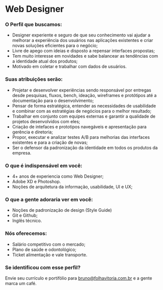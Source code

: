 # Web Designer
### O Perfil que buscamos:
* Designer experiente e seguro de que seu conhecimento vai ajudar a melhorar a experiência dos usuários nas aplicações existentes e criar novas soluções eficientes para o negócio;
* Livre de apego com ideias e disposto a repensar interfaces propostas;
* Tem muito interesse em novidades e sabe balancear as tendências com a identidade atual dos produtos;
* Motivado em coletar e trabalhar com dados de usuários.

### Suas atribuições serão:
* Projetar e desenvolver experiências sendo responsável por entregas desde pesquisas, fluxos, bench, ideação, wireframes e protótipos até a documentação para o desenvolvimento;
* Pensar de forma estratégica, entender as necessidades de usabilidade e combinar com as estratégias de negócios para o melhor resultado;
* Trabalhar em conjunto com equipes externas e garantir a qualidade de projetos desenvolvidos com eles;
* Criação de intefaces e prototipos navegáveis e apresentação para gerência e diretoria;
* Propor, executar e analizar testes A/B para melhorias das interfaces existentes e para a criação de novas;
* Ser o defensor da padronização da identidade em todos os produtos da empresa.

### O que é indispensável em você:
* 4+ anos de experiencia como Web Designer;
* Adobe XD e Photoshop.
* Noções de arquitetura da informação, usabilidade, UI e UX;

### O que a gente adoraria ver em você:
* Noções de padronização de design (Style Guide)
* Git e Github;
* Inglês técnico.

### Nós oferecemos:
* Salário competitivo com o mercado;
* Plano de saúde e odontológico;
* Ticket alimentação e vale transporte.

### Se identificou com esse perfil?
Envie seu currículo e portifólio para bruno@folhavitoria.com.br e a gente marca um café.
